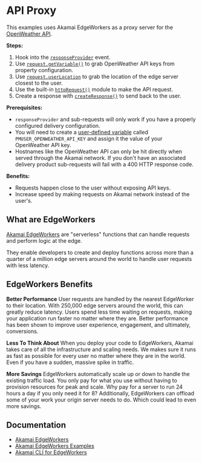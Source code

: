 # API Proxy

This examples uses Akamai EdgeWorkers as a proxy server for the [OpenWeather API](https://openweathermap.org/api).

**Steps:**
1. Hook into the [`responseProvider`](https://techdocs.akamai.com/edgeworkers/docs/event-handler-functions) event.
2. Use [`request.getVariable()`](https://techdocs.akamai.com/edgeworkers/docs/request-object#getvariable) to grab OpenWeather API keys from property configuration.
3. Use [`request.userLocation`](https://techdocs.akamai.com/edgeworkers/docs/user-location-object) to grab the location of the edge server closest to the user.
4. Use the built-in [`httpRequest()`](https://techdocs.akamai.com/edgeworkers/docs/http-request#httprequest) module to make the API request.
5. Create a response with [`createResponse()`](https://techdocs.akamai.com/edgeworkers/docs/create-response#createresponse) to send back to the user.

**Prerequisites:**
- `responseProvider` and sub-requests will only work if you have a properly configured delivery configuration.
- You will need to create a [user-defined variable](https://techdocs.akamai.com/property-mgr/docs/user-defined-vars) called `PMUSER_OPENWEATHER_API_KEY` and assign it the value of your OpenWeather API key. 
- Hostnames like the OpenWeather API can only be hit directly when served through the Akamai network. If you don't have an associated delivery product sub-requests will fail with a 400 HTTP response code.

**Benefits:**
- Requests happen close to the user without exposing API keys.
- Increase speed by making requests on Akamai network instead of the user's.

## What are EdgeWorkers

[Akamai EdgeWorkers](https://www.akamai.com/products/serverless-computing-edgeworkers) are "serverless" functions that can handle requests and perform logic at the edge.

They enable developers to create and deploy functions across more than a quarter of a million edge servers around the world to handle user requests with less latency.

## EdgeWorkers Benefits

**Better Performance**
User requests are handled by the nearest EdgeWorker to their location. With 250,000 edge servers around the world, this can greatly reduce latency. Users spend less time waiting on requests, making your application run faster no matter where they are. Better performance has been shown to improve user experience, engagement, and ultimately, conversions.

**Less To Think About**
When you deploy your code to EdgeWorkers, Akamai takes care of all the infrastructure and scaling needs. We makes sure it runs as fast as possible for every user no matter where they are in the world. Even if you have a sudden, massive spike in traffic.
    
**More Savings**
EdgeWorkers automatically scale up or down to handle the existing traffic load. You only pay for what you use without having to provision resources for peak and scale. Why pay for a server to run 24 hours a day if you only need it for 8? Additionally, EdgeWorkers can offload some of your work your origin server needs to do. Which could lead to even more savings.

## Documentation
- [Akamai EdgeWorkers](https://developer.akamai.com/akamai-edgeworkers-overview)
- [Akamai EdgeWorkers Examples](https://github.com/akamai/edgeworkers-examples)
- [Akamai CLI for EdgeWorkers](https://developer.akamai.com/legacy/cli/packages/edgeworkers.html)